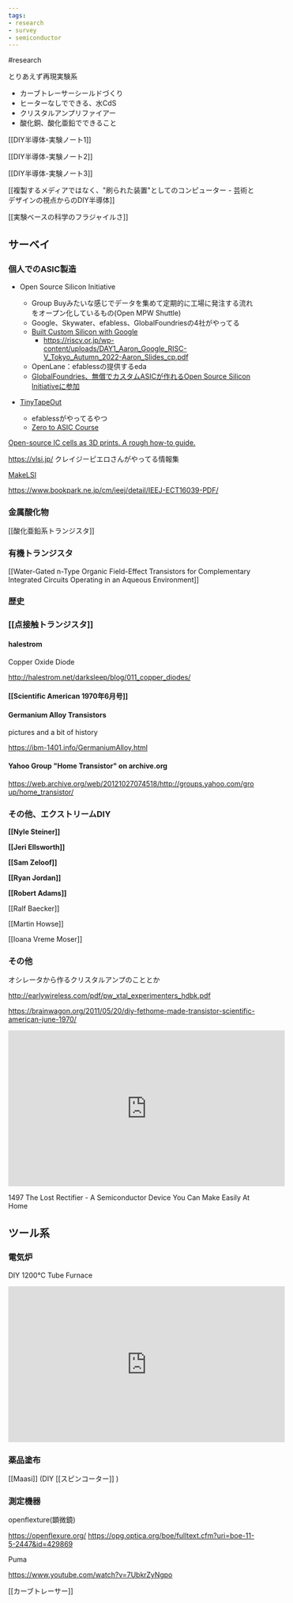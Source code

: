 ```yaml
---
tags:
- research
- survey
- semiconductor
---
```


#research

とりあえず再現実験系

- カーブトレーサーシールドづくり
- ヒーターなしでできる、水CdS
- クリスタルアンプリファイアー
- 酸化銅、酸化亜鉛でできること

[[DIY半導体-実験ノート1]]

[[DIY半導体-実験ノート2]]

[[DIY半導体-実験ノート3]]

[[複製するメディアではなく、"刷られた装置"としてのコンピューター -  芸術とデザインの視点からのDIY半導体]]

[[実験ベースの科学のフラジャイルさ]]

## サーベイ

### 個人でのASIC製造

- Open Source Silicon Initiative
	- Group Buyみたいな感じでデータを集めて定期的に工場に発注する流れをオープン化しているもの(Open MPW Shuttle)
	- Google、Skywater、efabless、GlobalFoundriesの4社がやってる
	- [Built Custom Silicon with Google](https://developers.google.com/silicon?hl=ja)
		- https://riscv.or.jp/wp-content/uploads/DAY1_Aaron_Google_RISC-V_Tokyo_Autumn_2022-Aaron_Slides_cp.pdf
	- OpenLane：efablessの提供するeda
	- [GlobalFoundries、無償でカスタムASICが作れるOpen Source Silicon Initiativeに参加
](https://pc.watch.impress.co.jp/docs/column/tidbit/1433235.html)

- [TinyTapeOut](https://tinytapeout.com/)
	- efablessがやってるやつ
	- [Zero to ASIC Course](https://zerotoasiccourse.com/)

[Open-source IC cells as 3D prints. A rough how-to guide.](https://medium.com/@thorstenknoll/open-source-ic-cells-as-3d-prints-a-rough-how-to-guide-90a8bc8b3b57)

https://vlsi.jp/ クレイジーピエロさんがやってる情報集


[MakeLSI](https://scrapbox.io/makelsi/)

https://www.bookpark.ne.jp/cm/ieej/detail/IEEJ-ECT16039-PDF/

### 金属酸化物

[[酸化亜鉛系トランジスタ]]


### 有機トランジスタ

[[Water-Gated n-Type Organic Field-Effect Transistors for Complementary Integrated Circuits Operating in an Aqueous Environment]]

### 歴史

### [[点接触トランジスタ]]

#### halestrom 

Copper Oxide Diode

http://halestrom.net/darksleep/blog/011_copper_diodes/

#### [[Scientific American 1970年6月号]]

#### Germanium Alloy Transistors

pictures and a bit of history

https://ibm-1401.info/GermaniumAlloy.html

#### Yahoo Group "Home Transistor" on archive.org

https://web.archive.org/web/20121027074518/http://groups.yahoo.com/group/home_transistor/

### その他、エクストリームDIY

**[[Nyle Steiner]]**

**[[Jeri Ellsworth]]**

**[[Sam Zeloof]]**

**[[Ryan Jordan]]**

**[[Robert Adams]]**

[[Ralf Baecker]]

[[Martin Howse]]

[[Ioana Vreme Moser]]



### その他

オシレータから作るクリスタルアンプのこととか

http://earlywireless.com/pdf/pw_xtal_experimenters_hdbk.pdf

https://brainwagon.org/2011/05/20/diy-fethome-made-transistor-scientific-american-june-1970/

<iframe width="560" height="315" src="https://www.youtube.com/embed/vvx1PTYyTSk" title="YouTube video player" frameborder="0" allow="accelerometer; autoplay; clipboard-write; encrypted-media; gyroscope; picture-in-picture; web-share" allowfullscreen></iframe>

1497 The Lost Rectifier - A Semiconductor Device You Can Make Easily At Home


## ツール系

### 電気炉

DIY 1200°C Tube Furnace

<iframe width="560" height="315" src="https://www.youtube.com/embed/oqOlrGPgng8" title="Building a 1200°C Tube Furnace" frameborder="0" allow="accelerometer; autoplay; clipboard-write; encrypted-media; gyroscope; picture-in-picture; web-share" allowfullscreen></iframe>

### 薬品塗布

[[Maasi]] (DIY [[スピンコーター]] )
### 測定機器

openflexture(顕微鏡)

https://openflexure.org/
https://opg.optica.org/boe/fulltext.cfm?uri=boe-11-5-2447&id=429869

Puma

https://www.youtube.com/watch?v=7UbkrZyNgpo

[[カーブトレーサー]]